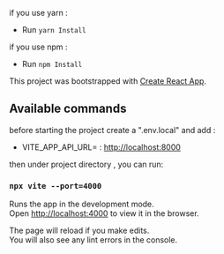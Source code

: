 if you use yarn :

- Run `yarn Install`

if you use npm :

- Run `npm Install`

This project was bootstrapped with [Create React App](https://github.com/facebook/create-react-app).

## Available commands

before starting the project create a ".env.local" and add :

- VITE_APP_API_URL= : [http://localhost:8000](http://localhost:8000)

then under project directory , you can run:

### `npx vite --port=4000`

Runs the app in the development mode.<br>
Open [http://localhost:4000](http://localhost:4000) to view it in the browser.

The page will reload if you make edits.<br>
You will also see any lint errors in the console.
